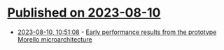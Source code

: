 # [Published on 2023-08-10](index.md)

* [2023-08-10, 10:51:08](https://lobste.rs/s/wepj7x/early_performance_results_from) - [Early performance results from the prototype Morello microarchitecture](https://ctsrd-cheri.github.io/morello-early-performance-results/)
